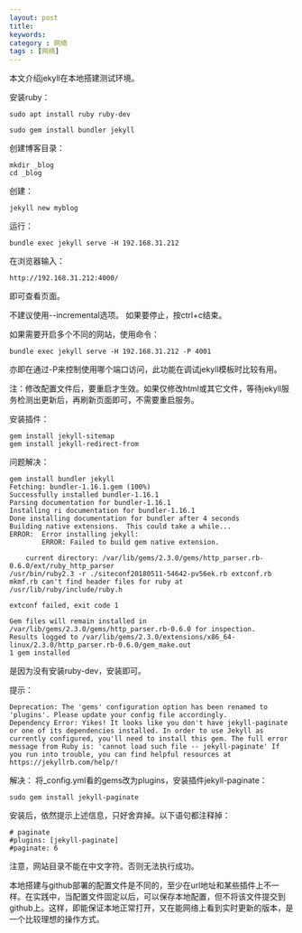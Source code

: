 ```yaml
---
layout: post
title: 
keywords: 
category : 网络
tags : [网络]
---
```


本文介绍jekyll在本地搭建测试环境。  

<!-- more -->

安装ruby：  
```
sudo apt install ruby ruby-dev

sudo gem install bundler jekyll
```
创建博客目录：  
```
mkdir _blog
cd _blog
```
创建： 
```
jekyll new myblog
```
运行：  
```
bundle exec jekyll serve -H 192.168.31.212
```
在浏览器输入：  
```
http://192.168.31.212:4000/
```
即可查看页面。

不建议使用--incremental选项。
如果要停止，按ctrl+c结束。

如果需要开启多个不同的网站，使用命令：
```
bundle exec jekyll serve -H 192.168.31.212 -P 4001
```
亦即在通过-P来控制使用哪个端口访问，此功能在调试jekyll模板时比较有用。

注：修改配置文件后，要重启才生效。如果仅修改html或其它文件，等待jekyll服务检测出更新后，再刷新页面即可，不需要重启服务。  

安装插件：  
```
gem install jekyll-sitemap
gem install jekyll-redirect-from
```


问题解决：
```
gem install bundler jekyll
Fetching: bundler-1.16.1.gem (100%)
Successfully installed bundler-1.16.1
Parsing documentation for bundler-1.16.1
Installing ri documentation for bundler-1.16.1
Done installing documentation for bundler after 4 seconds
Building native extensions.  This could take a while...
ERROR:  Error installing jekyll:
        ERROR: Failed to build gem native extension.

    current directory: /var/lib/gems/2.3.0/gems/http_parser.rb-0.6.0/ext/ruby_http_parser
/usr/bin/ruby2.3 -r ./siteconf20180511-54642-pv56ek.rb extconf.rb
mkmf.rb can't find header files for ruby at /usr/lib/ruby/include/ruby.h

extconf failed, exit code 1

Gem files will remain installed in /var/lib/gems/2.3.0/gems/http_parser.rb-0.6.0 for inspection.
Results logged to /var/lib/gems/2.3.0/extensions/x86_64-linux/2.3.0/http_parser.rb-0.6.0/gem_make.out
1 gem installed
```
是因为没有安装ruby-dev，安装即可。  

提示：
```
Deprecation: The 'gems' configuration option has been renamed to 'plugins'. Please update your config file accordingly.
Dependency Error: Yikes! It looks like you don't have jekyll-paginate or one of its dependencies installed. In order to use Jekyll as currently configured, you'll need to install this gem. The full error message from Ruby is: 'cannot load such file -- jekyll-paginate' If you run into trouble, you can find helpful resources at https://jekyllrb.com/help/! 
```
解决：
将_config.yml看的gems改为plugins，安装插件jekyll-paginate：  
```
sudo gem install jekyll-paginate
```
安装后，依然提示上述信息，只好舍弃掉。以下语句都注释掉：  
```
# paginate
#plugins: [jekyll-paginate]
#paginate: 6
```

注意，网站目录不能在中文字符。否则无法执行成功。

本地搭建与github部署的配置文件是不同的，至少在url地址和某些插件上不一样。在实践中，当配置文件固定以后，可以保存本地配置，但不将该文件提交到github上。这样，即能保证本地正常打开，又在能网络上看到实时更新的版本，是一个比较理想的操作方式。